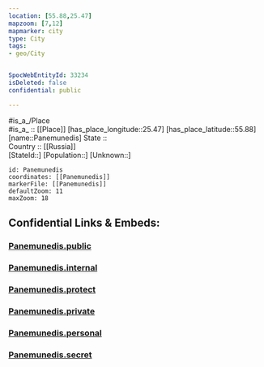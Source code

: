 ```yaml
---
location: [55.88,25.47] 
mapzoom: [7,12] 
mapmarker: city 
type: City
tags:
- geo/City


SpocWebEntityId: 33234
isDeleted: false
confidential: public

---
```

#is_a_/Place  
#is_a_ :: [[Place]] 
[has_place_longitude::25.47] 
[has_place_latitude::55.88] 
[name::Panemunedis] 
State ::  
Country :: [[Russia]]  
[StateId::] 
[Population::] 
[Unknown::] 


```leaflet
id: Panemunedis
coordinates: [[Panemunedis]] 
markerFile: [[Panemunedis]] 
defaultZoom: 11 
maxZoom: 18
```


## Confidential Links & Embeds: 

### [Panemunedis.public](/_public/\Earth\Continent\Europe\Europe~North\Lithuania\Counties~Lithuania\Panevezio\CityPanemunedis.public.md) 

### [Panemunedis.internal](/_internal/\Earth\Continent\Europe\Europe~North\Lithuania\Counties~Lithuania\Panevezio\CityPanemunedis.internal.md) 

### [Panemunedis.protect](/_protect/\Earth\Continent\Europe\Europe~North\Lithuania\Counties~Lithuania\Panevezio\CityPanemunedis.protect.md) 

### [Panemunedis.private](/_private/\Earth\Continent\Europe\Europe~North\Lithuania\Counties~Lithuania\Panevezio\CityPanemunedis.private.md) 

### [Panemunedis.personal](/_personal/\Earth\Continent\Europe\Europe~North\Lithuania\Counties~Lithuania\Panevezio\CityPanemunedis.personal.md) 

### [Panemunedis.secret](/_secret/\Earth\Continent\Europe\Europe~North\Lithuania\Counties~Lithuania\Panevezio\CityPanemunedis.secret.md)

